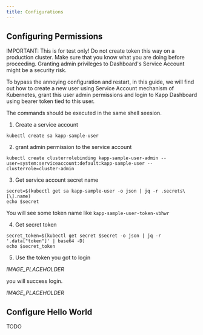 ```yaml
---
title: Configurations
---
```


## Configuring Permissions

IMPORTANT: This is for test only! Do not create token this way on a production cluster. Make sure that you know what you are doing before proceeding. Granting admin privileges to Dashboard's Service Account might be a security risk.

To bypass the annoying configuration and restart, in this guide, we will find out how to create a new user using Service Account mechanism of Kubernetes, grant this user admin permissions and login to Kapp Dashboard using bearer token tied to this user.

The commands should be executed in the same shell seesion.

1. Create a service account

```
kubectl create sa kapp-sample-user
```

2. grant admin permission to the service account

```
kubectl create clusterrolebinding kapp-sample-user-admin --user=system:serviceaccount:default:kapp-sample-user --clusterrole=cluster-admin
```

3. Get service account secret name

```
secret=$(kubectl get sa kapp-sample-user -o json | jq -r .secrets\[\].name)
echo $secret
```

You will see some token name like `kapp-sample-user-token-vbhwr`

4. Get secret token

```
secret_token=$(kubectl get secret $secret -o json | jq -r '.data["token"]' | base64 -D)
echo $secret_token
```

5. Use the token you got to login

_IMAGE_PLACEHOLDER_

you will success login.

_IMAGE_PLACEHOLDER_

## Configure Hello World

TODO